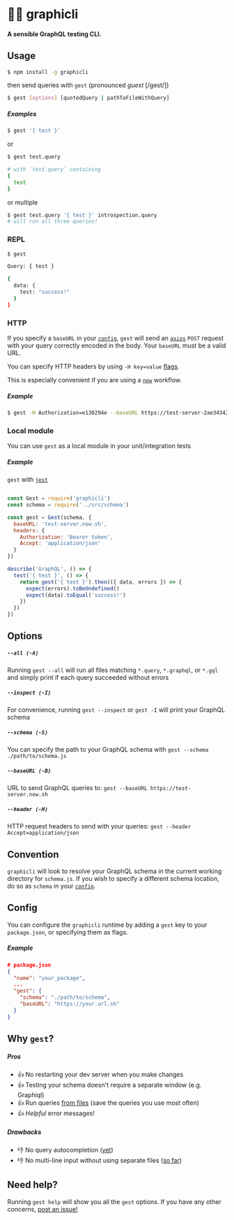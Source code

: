 # 👨‍💻 graphicli
#### A sensible GraphQL testing CLI.

## Usage
```bash
$ npm install -g graphicli
```

then send queries with `gest` (pronounced _guest_ [/ɡest/])
```bash
$ gest [options] [quotedQuery | pathToFileWithQuery]
```

##### Examples
```bash
$ gest '{ test }'
```
or
```bash
$ gest test.query

# with `test.query` containing
{
  test
}
```

or multiple
```bash
$ gest test.query '{ test }' introspection.query
# will run all three queries!
```

### REPL
```bash
$ gest

Query: { test }

{
  data: {
    test: "success!"
  }
}
```

### HTTP
If you specify a `baseURL` in your [`config`](#config), `gest` will send an [`axios`](https://github.com/mzabriskie/axios) `POST` request with your query correctly encoded in the body. Your `baseURL` must be a valid URL.

You can specify HTTP headers by using `-H key=value` [flags](#options).

This is especially convenient if you are using a [`now`](https://zeit.co/now) workflow.
##### Example
```bash
$ gest -H Authorization=e130294e --baseURL https://test-server-2ae34342.now.sh '{ test }'
```

### Local module
You can use `gest` as a local module in your unit/integration tests

##### Example
`gest` with [`jest`](https://facebook.github.io/jest/)
```javascript

const Gest = require('graphicli')
const schema = require('../src/schema')

const gest = Gest(schema, {
  baseURL: 'test-server.now.sh',
  headers: {
    Authorization: 'Bearer token',
    Accept: 'application/json'
  }
})

describe('GraphQL', () => {
  test('{ test }', () => {
    return gest('{ test }').then(({ data, errors }) => {
      expect(errors).toBeUndefined()
      expect(data).toEqual('success!')
    })
  })
})
```

## Options
##### `--all (-A)`
Running `gest --all` will run all files matching `*.query`, `*.graphql`, or `*.gql` and
simply print if each query succeeded without errors

##### `--inspect (-I)`
For convenience, running `gest --inspect` or `gest -I` will print your GraphQL schema

##### `--schema (-S)`
You can specify the path to your GraphQL schema with `gest --schema ./path/to/schema.js`

##### `--baseURL (-B)`
URL to send GraphQL queries to: `gest --baseURL https://test-server.now.sh`

##### `--header (-H)`
HTTP request headers to send with your queries: `gest --header Accept=application/json`

## Convention
`graphicli` will look to resolve your GraphQL schema in the current working directory for `schema.js`. If you wish to specify a different schema location, do so as `schema` in your [`config`](#config).

## Config
You can configure the `graphicli` runtime by adding a `gest` key to your `package.json`, or specifying them as flags.

##### Example
```json
# package.json
{
  "name": "your_package",
  ...
  "gest": {
    "schema": "./path/to/schema",
    "baseURL": "https://your.url.sh"
  }
}
```

## Why `gest`?
##### Pros
- :+1:  No restarting your dev server when you make changes
- :+1:  Testing your schema doesn't require a separate window (e.g. Graphiql)
- :+1:  Run queries [from files](#usage) (save the queries you use most often)
- :+1:  _Helpful_ error messages!

##### Drawbacks
- :-1:  No query autocompletion ([yet](https://github.com/mfix22/graphicli/issues/1))
- :-1:  No multi-line input without using separate files ([so far](https://github.com/mfix22/graphicli/issues/2))

## Need help?
Running `gest help` will show you all the `gest` options. If you have any other concerns, [post an issue!](https://github.com/mfix22/graphicli/issues)
